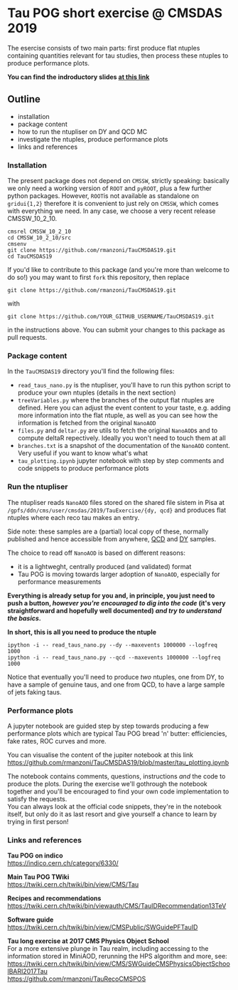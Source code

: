 # Tau POG short exercise @ CMSDAS 2019

The esercise consists of two main parts: first produce flat ntuples containing quantities relevant for tau studies, 
then process these ntuples to produce performance plots.

**You can find the indroductory slides [at this link](https://manzoni.web.cern.ch/manzoni/tau_reconstruction_at_CMSDAS2019.pdf)**

## Outline
* installation
* package content
* how to run the ntupliser on DY and QCD MC
* investigate the ntuples, produce performance plots
* links and references

### Installation

The present package does not depend on `CMSSW`, strictly speaking: basically we only need a working version of `ROOT` and `pyROOT`, plus a
few further python packages. However, `ROOT`is not available as standalone on `gridui{1,2}` therefore it is convenient 
to just rely on `CMSSW`, which comes with everything we need.
In any case, we choose a very recent release CMSSW_10_2_10.

```
cmsrel CMSSW_10_2_10
cd CMSSW_10_2_10/src
cmsenv
git clone https://github.com/rmanzoni/TauCMSDAS19.git
cd TauCMSDAS19
```

If you'd like to contribute to this package (and you're more than welcome to do so!)
you may want to first `fork` this repository, then replace
```
git clone https://github.com/rmanzoni/TauCMSDAS19.git
```
with
```
git clone https://github.com/YOUR_GITHUB_USERNAME/TauCMSDAS19.git
```
in the instructions above.
You can submit your changes to this package as pull requests.

### Package content

In the `TauCMSDAS19` directory you'll find the following files:
* `read_taus_nano.py` is the ntupliser, you'll have to run this python script to produce your own ntuples (details in the next section)
* `treeVariables.py` where the branches of the output flat ntuples are defined. Here you can adjust the event content to your taste, 
e.g. adding more information into the flat ntuple, as well as you can see how the information is fetched from the original `NanoAOD`
* `files.py` and `deltar.py` are utils to fetch the original `NanoAOD`s and to compute deltaR repectively. Ideally you won't need to touch them at all
* `branches.txt` is a snapshot of the documentation of the `NanoAOD` content. Very useful if you want to know what's what
* `tau_plotting.ipynb` jupyter notebook with step by step comments and code snippets to produce performance plots

### Run the ntupliser

The ntupliser reads `NanoAOD` files stored on the shared file sistem in Pisa 
at `/gpfs/ddn/cms/user/cmsdas/2019/TauExercise/{dy, qcd}` and produces flat ntuples where each reco tau makes 
an entry.  

Side note: these samples are a (partial) local copy of these, normally published and hence accessible from anywhere, [QCD](https://cmsweb.cern.ch/das/request?input=dataset%3D%2FQCD_Pt-15to7000_TuneCP5_Flat2018_13TeV_pythia8%2Fmanzoni-RunIIAutumn18NanoAODv4Priv-from_102X_upgrade2018_realistic_v15_ext1_ver1-fef0eb32e058a18d2c275120191b003f%2FUSER&instance=prod/phys03) and [DY](https://cmsweb.cern.ch/das/request?input=dataset%3D%2FDYJetsToLL_M-50_TuneCP5_13TeV-madgraphMLM-pythia8%2Fmanzoni-RunIIAutumn18NanoAODv4Priv-from_102X_upgrade2018_realistic_v15_ver1-fef0eb32e058a18d2c275120191b003f%2FUSER&instance=prod/phys03) samples.

The choice to read off `NanoAOD` is based on different reasons:
* it is a lightweght, centrally produced (and validated) format
* Tau POG is moving towards larger adoption of `NanoAOD`, especially for performance measurements

**Everything is already setup for you and, in principle, you just need to push a button, _however you're encouraged to 
dig into the code_ (it's very straightforward and hopefully well documented) _and try to understand the basics_.**

**In short, this is all you need to produce the ntuple**
```
ipython -i -- read_taus_nano.py --dy --maxevents 1000000 --logfreq 1000
ipython -i -- read_taus_nano.py --qcd --maxevents 1000000 --logfreq 1000
```
Notice that eventually you'll need to produce _two_ ntuples, one from DY, to have a sample of genuine taus, 
and one from QCD, to have a large sample of jets faking taus.

### Performance plots

A jupyter notebook are guided step by step towards producing 
a few performance plots which are typical Tau POG bread 'n' butter: efficiencies, fake rates, ROC curves and more.

You can visualise the content of the jupiter notebook at this link
https://github.com/rmanzoni/TauCMSDAS19/blob/master/tau_plotting.ipynb

The notebook contains comments, questions, instructions _and_ the code to produce the plots.
During the exercise we'll gothrough the notebook together and you'll be encouraged to find your own
code implementation to satisfy the requests.  
You can always look at the official code snippets, they're in the notebook itself, 
but only do it as last resort and give yourself a chance to learn by trying in first person!

### Links and references

**Tau POG on indico**  
https://indico.cern.ch/category/6330/

**Main Tau POG TWiki**  
https://twiki.cern.ch/twiki/bin/view/CMS/Tau

**Recipes and recommendations**  
https://twiki.cern.ch/twiki/bin/viewauth/CMS/TauIDRecommendation13TeV

**Software guide**  
https://twiki.cern.ch/twiki/bin/view/CMSPublic/SWGuidePFTauID

**Tau long exercise at 2017 CMS Physics Object School**  
For a more extensive plunge in Tau realm, including accessing to the information stored in MiniAOD, rerunning the HPS algorithm and more, see:  
https://twiki.cern.ch/twiki/bin/view/CMS/SWGuideCMSPhysicsObjectSchoolBARI2017Tau  
https://github.com/rmanzoni/TauRecoCMSPOS

